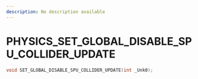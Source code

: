 ```yaml
---
description: No description available 
---
```


# PHYSICS\_SET_GLOBAL_DISABLE_SPU_COLLIDER_UPDATE

```cpp
void SET_GLOBAL_DISABLE_SPU_COLLIDER_UPDATE(int _Unk0);
```